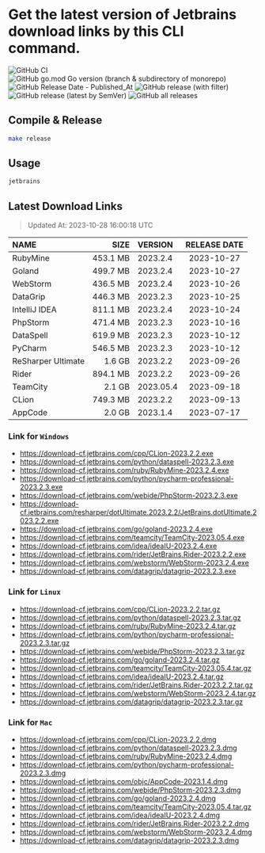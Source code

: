 # Get the latest version of Jetbrains download links by this CLI command.

![GitHub CI](https://github.com/designinlife/jetbrains/actions/workflows/ci.yml/badge.svg)
![GitHub go.mod Go version (branch & subdirectory of monorepo)](https://img.shields.io/github/go-mod/go-version/designinlife/jetbrains/master)
![GitHub Release Date - Published_At](https://img.shields.io/github/release-date/designinlife/jetbrains)
![GitHub release (with filter)](https://img.shields.io/github/v/release/designinlife/jetbrains)
![GitHub release (latest by SemVer)](https://img.shields.io/github/downloads/designinlife/jetbrains/v1.1.9/total)
![GitHub all releases](https://img.shields.io/github/downloads/designinlife/jetbrains/total)

## Compile & Release

```bash
make release
```

## Usage

```bash
jetbrains
```

## Latest Download Links

> Updated At: 2023-10-28 16:00:18 UTC

| NAME | SIZE | VERSION | RELEASE DATE |
| :-- | --: | :-- | :--: |
| RubyMine | 453.1 MB | 2023.2.4 | 2023-10-27 |
| Goland | 499.7 MB | 2023.2.4 | 2023-10-27 |
| WebStorm | 436.5 MB | 2023.2.4 | 2023-10-26 |
| DataGrip | 446.3 MB | 2023.2.3 | 2023-10-25 |
| IntelliJ IDEA | 811.1 MB | 2023.2.4 | 2023-10-24 |
| PhpStorm | 471.4 MB | 2023.2.3 | 2023-10-16 |
| DataSpell | 619.9 MB | 2023.2.3 | 2023-10-12 |
| PyCharm | 546.5 MB | 2023.2.3 | 2023-10-12 |
| ReSharper Ultimate | 1.6 GB | 2023.2.2 | 2023-09-26 |
| Rider | 894.1 MB | 2023.2.2 | 2023-09-26 |
| TeamCity | 2.1 GB | 2023.05.4 | 2023-09-18 |
| CLion | 749.3 MB | 2023.2.2 | 2023-09-13 |
| AppCode | 2.0 GB | 2023.1.4 | 2023-07-17 |

### Link for `Windows`

* <https://download-cf.jetbrains.com/cpp/CLion-2023.2.2.exe>
* <https://download-cf.jetbrains.com/python/dataspell-2023.2.3.exe>
* <https://download-cf.jetbrains.com/ruby/RubyMine-2023.2.4.exe>
* <https://download-cf.jetbrains.com/python/pycharm-professional-2023.2.3.exe>
* <https://download-cf.jetbrains.com/webide/PhpStorm-2023.2.3.exe>
* <https://download-cf.jetbrains.com/resharper/dotUltimate.2023.2.2/JetBrains.dotUltimate.2023.2.2.exe>
* <https://download-cf.jetbrains.com/go/goland-2023.2.4.exe>
* <https://download-cf.jetbrains.com/teamcity/TeamCity-2023.05.4.exe>
* <https://download-cf.jetbrains.com/idea/ideaIU-2023.2.4.exe>
* <https://download-cf.jetbrains.com/rider/JetBrains.Rider-2023.2.2.exe>
* <https://download-cf.jetbrains.com/webstorm/WebStorm-2023.2.4.exe>
* <https://download-cf.jetbrains.com/datagrip/datagrip-2023.2.3.exe>

### Link for `Linux`

* <https://download-cf.jetbrains.com/cpp/CLion-2023.2.2.tar.gz>
* <https://download-cf.jetbrains.com/python/dataspell-2023.2.3.tar.gz>
* <https://download-cf.jetbrains.com/ruby/RubyMine-2023.2.4.tar.gz>
* <https://download-cf.jetbrains.com/python/pycharm-professional-2023.2.3.tar.gz>
* <https://download-cf.jetbrains.com/webide/PhpStorm-2023.2.3.tar.gz>
* <https://download-cf.jetbrains.com/go/goland-2023.2.4.tar.gz>
* <https://download-cf.jetbrains.com/teamcity/TeamCity-2023.05.4.tar.gz>
* <https://download-cf.jetbrains.com/idea/ideaIU-2023.2.4.tar.gz>
* <https://download-cf.jetbrains.com/rider/JetBrains.Rider-2023.2.2.tar.gz>
* <https://download-cf.jetbrains.com/webstorm/WebStorm-2023.2.4.tar.gz>
* <https://download-cf.jetbrains.com/datagrip/datagrip-2023.2.3.tar.gz>

### Link for `Mac`

* <https://download-cf.jetbrains.com/cpp/CLion-2023.2.2.dmg>
* <https://download-cf.jetbrains.com/python/dataspell-2023.2.3.dmg>
* <https://download-cf.jetbrains.com/ruby/RubyMine-2023.2.4.dmg>
* <https://download-cf.jetbrains.com/python/pycharm-professional-2023.2.3.dmg>
* <https://download-cf.jetbrains.com/objc/AppCode-2023.1.4.dmg>
* <https://download-cf.jetbrains.com/webide/PhpStorm-2023.2.3.dmg>
* <https://download-cf.jetbrains.com/go/goland-2023.2.4.dmg>
* <https://download-cf.jetbrains.com/teamcity/TeamCity-2023.05.4.tar.gz>
* <https://download-cf.jetbrains.com/idea/ideaIU-2023.2.4.dmg>
* <https://download-cf.jetbrains.com/rider/JetBrains.Rider-2023.2.2.dmg>
* <https://download-cf.jetbrains.com/webstorm/WebStorm-2023.2.4.dmg>
* <https://download-cf.jetbrains.com/datagrip/datagrip-2023.2.3.dmg>
